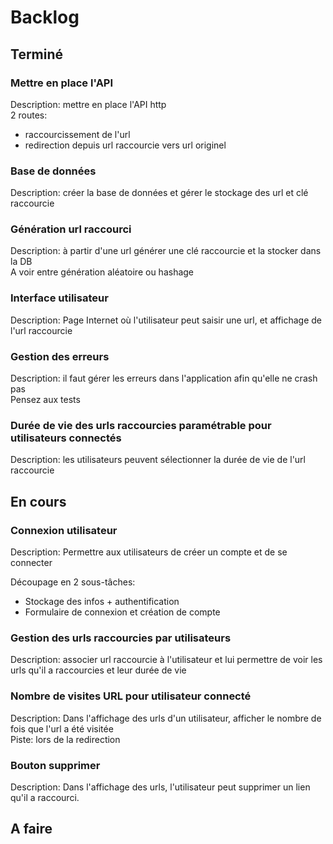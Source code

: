 # Backlog

## Terminé

### Mettre en place l'API

Description: mettre en place l'API http  
2 routes:

- raccourcissement de l'url
- redirection depuis url raccourcie vers url originel

### Base de données

Description: créer la base de données et gérer le stockage des url et clé raccourcie

### Génération url raccourci

Description: à partir d'une url générer une clé raccourcie et la stocker dans la DB  
A voir entre génération aléatoire ou hashage

### Interface utilisateur

Description: Page Internet où l'utilisateur peut saisir une url, et affichage de l'url raccourcie

### Gestion des erreurs

Description: il faut gérer les erreurs dans l'application afin qu'elle ne crash pas  
Pensez aux tests

### Durée de vie des urls raccourcies paramétrable pour utilisateurs connectés

Description: les utilisateurs peuvent sélectionner la durée de vie de l'url raccourcie

## En cours

### Connexion utilisateur

Description: Permettre aux utilisateurs de créer un compte et de se connecter

Découpage en 2 sous-tâches:

* Stockage des infos + authentification
* Formulaire de connexion et création de compte

### Gestion des urls raccourcies par utilisateurs

Description: associer url raccourcie à l'utilisateur et lui permettre de voir les urls qu'il a raccourcies et leur durée
de vie

### Nombre de visites URL pour utilisateur connecté

Description: Dans l'affichage des urls d'un utilisateur, afficher le nombre de fois que l'url a été visitée  
Piste: lors de la redirection

### Bouton supprimer

Description: Dans l'affichage des urls, l'utilisateur peut supprimer un lien qu'il a raccourci.  

## A faire


